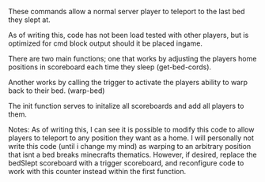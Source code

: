 These commands allow a normal server player to teleport to
the last bed they slept at. 

As of writing this, code has not been load tested with other
players, but is optimized for cmd block output should it 
be placed ingame. 

There are two main functions; one that works by adjusting the players
home positions in scoreboard each time they sleep (get-bed-cords).

Another works by calling the trigger to activate the players ability
to warp back to their bed. (warp-bed)

The init function serves to initalize all scoreboards and add all players to them.

Notes:
As of writing this, I can see it is possible to modify this code to 
allow players to teleport to any position they want as a home. I will 
personally not write this code (until i change my mind) as warping 
to an arbitrary position that isnt a bed breaks minecrafts thematics. 
However, if desired, replace the bedSlept scoreboard with a trigger scoreboard, 
and reconfigure code to work with this counter instead within the first function.

